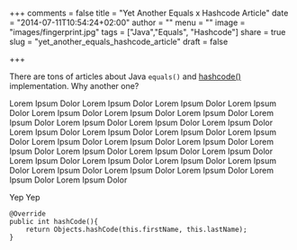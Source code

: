 +++
comments = false
title = "Yet Another Equals x Hashcode Article"
date = "2014-07-11T10:54:24+02:00"
author = ""
menu = ""
image = "images/fingerprint.jpg"
tags = ["Java","Equals", "Hashcode"]
share = true
slug = "yet_another_equals_hashcode_article"
draft = false

+++

There are tons of articles about Java `equals()` and [hashcode()](https://en.wikipedia.org/wiki/Java_hashCode()) implementation. Why another one?

Lorem Ipsum Dolor Lorem Ipsum Dolor Lorem Ipsum Dolor Lorem Ipsum Dolor Lorem Ipsum Dolor Lorem Ipsum Dolor Lorem Ipsum Dolor Lorem Ipsum Dolor Lorem Ipsum Dolor Lorem Ipsum Dolor Lorem Ipsum Dolor Lorem Ipsum Dolor Lorem Ipsum Dolor Lorem Ipsum Dolor Lorem Ipsum Dolor Lorem Ipsum Dolor Lorem Ipsum Dolor Lorem Ipsum Dolor Lorem Ipsum Dolor Lorem Ipsum Dolor Lorem Ipsum Dolor Lorem Ipsum Dolor Lorem Ipsum Dolor Lorem Ipsum Dolor Lorem Ipsum Dolor Lorem Ipsum Dolor Lorem Ipsum Dolor Lorem Ipsum Dolor Lorem Ipsum Dolor Lorem Ipsum Dolor Lorem Ipsum Dolor 


Yep Yep

```
@Override
public int hashCode(){
    return Objects.hashCode(this.firstName, this.lastName);
}
```